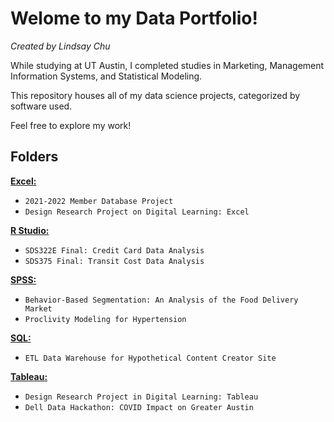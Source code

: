 # Welome to my Data Portfolio!
*Created by Lindsay Chu*

While studying at UT Austin, I completed studies in Marketing, Management Information Systems, and Statistical Modeling.  

This repository houses all of my data science projects, categorized by software used.  

Feel free to explore my work!
 
## Folders
[**Excel:**](https://github.com/ldchu/Data-Projects/tree/main/Excel) 
* `2021-2022 Member Database Project`
* `Design Research Project on Digital Learning: Excel`

[**R Studio:**](https://github.com/ldchu/Data-Projects/tree/main/R)
* `SDS322E Final: Credit Card Data Analysis`
* `SDS375 Final: Transit Cost Data Analysis` 

[**SPSS:**](https://github.com/ldchu/Data-Projects/tree/main/SPSS)
* `Behavior-Based Segmentation: An Analysis of the Food Delivery Market`
* `Proclivity Modeling for Hypertension`

[**SQL:**](https://github.com/ldchu/Data-Projects/tree/main/SQL)
* `ETL Data Warehouse for Hypothetical Content Creator Site`

[**Tableau:**](https://github.com/ldchu/Data-Projects/tree/main/Tableau)
* `Design Research Project in Digital Learning: Tableau`
* `Dell Data Hackathon: COVID Impact on Greater Austin`



